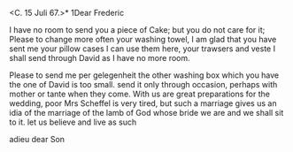  <C. 15 Juli 67.>*
1Dear Frederic

I have no room to send you a piece of Cake; but you do not care for it; Please to change more often your washing towel, I am glad that you have sent me your pillow cases I can use them here, your trawsers and veste I shall send through David as I have no more room.

Please to send me per gelegenheit the other washing box which you have the one of David is too small. send it only through occasion, perhaps with mother or tante when they come. With us are great preparations for the wedding, poor Mrs Scheffel is very tired, but such a marriage gives us an idia of the marriage of the lamb of God whose bride we are and we shall sit to it. let us believe and live as such

adieu dear Son
